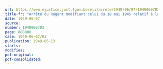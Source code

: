 ```yaml
---
url: https://www.ejustice.just.fgov.be/eli/arrete/1949/06/07/1949060703/justel
title-fr: "Arrêté du Régent modifiant celui du 18 mai 1945 relatif à la dépossession involontaire des titres au porteur de la Dette publique directe et indirecte et des titres qui leur sont assimilés, survenue depuis le 10 mai 1940, par suite d'un événement causé ou rendu possible par des faits ou actes de guerre"
date: 1949-06-07
source:
number: 1949060703
page: 888888
case: 1949-06-07/03
publication: 1949-06-13
starts:
modifies:
pdf-original:
pdf-consolidated:
---
```



